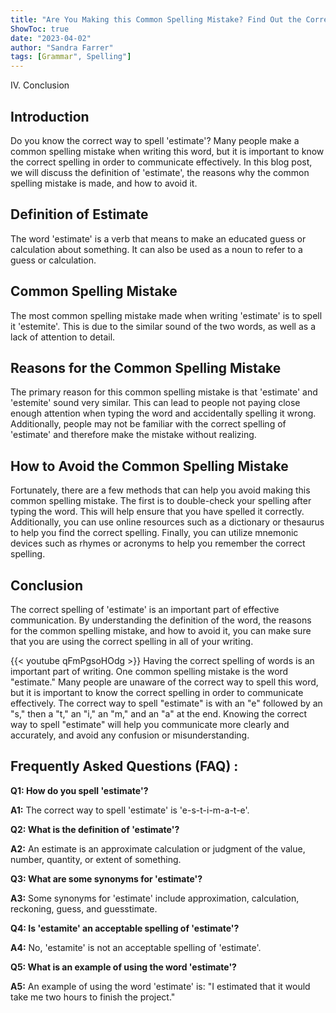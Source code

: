 ```yaml
---
title: "Are You Making this Common Spelling Mistake? Find Out the Correct Way to Spell 'Estimate' Now!"
ShowToc: true 
date: "2023-04-02"
author: "Sandra Farrer" 
tags: [Grammar", Spelling"]
---
```

IV. Conclusion

## Introduction
Do you know the correct way to spell 'estimate'? Many people make a common spelling mistake when writing this word, but it is important to know the correct spelling in order to communicate effectively. In this blog post, we will discuss the definition of 'estimate', the reasons why the common spelling mistake is made, and how to avoid it. 

## Definition of Estimate
The word 'estimate' is a verb that means to make an educated guess or calculation about something. It can also be used as a noun to refer to a guess or calculation. 

## Common Spelling Mistake
The most common spelling mistake made when writing 'estimate' is to spell it 'estemite'. This is due to the similar sound of the two words, as well as a lack of attention to detail. 

## Reasons for the Common Spelling Mistake
The primary reason for this common spelling mistake is that 'estimate' and 'estemite' sound very similar. This can lead to people not paying close enough attention when typing the word and accidentally spelling it wrong. Additionally, people may not be familiar with the correct spelling of 'estimate' and therefore make the mistake without realizing. 

## How to Avoid the Common Spelling Mistake
Fortunately, there are a few methods that can help you avoid making this common spelling mistake. The first is to double-check your spelling after typing the word. This will help ensure that you have spelled it correctly. Additionally, you can use online resources such as a dictionary or thesaurus to help you find the correct spelling. Finally, you can utilize mnemonic devices such as rhymes or acronyms to help you remember the correct spelling. 

## Conclusion
The correct spelling of 'estimate' is an important part of effective communication. By understanding the definition of the word, the reasons for the common spelling mistake, and how to avoid it, you can make sure that you are using the correct spelling in all of your writing.

{{< youtube qFmPgsoHOdg >}} 
Having the correct spelling of words is an important part of writing. One common spelling mistake is the word "estimate." Many people are unaware of the correct way to spell this word, but it is important to know the correct spelling in order to communicate effectively. The correct way to spell "estimate" is with an "e" followed by an "s," then a "t," an "i," an "m," and an "a" at the end. Knowing the correct way to spell "estimate" will help you communicate more clearly and accurately, and avoid any confusion or misunderstanding.

## Frequently Asked Questions (FAQ) :
**Q1: How do you spell 'estimate'?**

**A1:** The correct way to spell 'estimate' is 'e-s-t-i-m-a-t-e'.

**Q2: What is the definition of 'estimate'?**

**A2:** An estimate is an approximate calculation or judgment of the value, number, quantity, or extent of something.

**Q3: What are some synonyms for 'estimate'?**

**A3:** Some synonyms for 'estimate' include approximation, calculation, reckoning, guess, and guesstimate.

**Q4: Is 'estamite' an acceptable spelling of 'estimate'?**

**A4:** No, 'estamite' is not an acceptable spelling of 'estimate'.

**Q5: What is an example of using the word 'estimate'?**

**A5:** An example of using the word 'estimate' is: "I estimated that it would take me two hours to finish the project."





